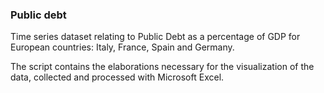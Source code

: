 ### Public debt

Time series dataset relating to Public Debt as a percentage of GDP for European countries: Italy, France, Spain and Germany. 

The script contains the elaborations necessary for the visualization of the data, collected and processed with Microsoft Excel.

